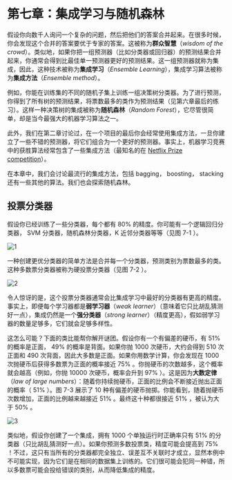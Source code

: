 # 第七章：集成学习与随机森林

假设你向数千人询问一个复杂的问题，然后把他们的答案合并起来。在很多时候，你会发现这个合并的答案要优于专家的答案。这被称为**群众智慧**（*wisdom of the crowd*）。类似地，如果你把一组预测器（比如分类器或回归器）的预测结果合并起来，你通常会得到比最佳单一预测器更好的预测结果。这一组预测器就称为集成，因此，这种技术被称为**集成学习**（*Ensemble Learning*），集成学习算法被称为**集成方法**（*Ensemble method*）。

例如，你能在训练集的不同的随机子集上训练一组决策树分类器。为了进行预测，你得到了所有树的预测结果，将票数最多的类作为预测结果（见第六章最后的练习）。这样一种决策树的集成被称为**随机森林**（*Random Forest*），它尽管很简单，却是当今最强大的机器学习算法之一。

此外，我们在第二章讨论过，在一个项目的最后你会经常使用集成方法，一旦你建立了一些不错的预测器，将它们组合为一个更好的预测器。事实上，机器学习竞赛中的获胜算法经常包含了一些集成方法（最知名的在 [Netflix Prize competition](http://netflixprize.com/)）。

在本章中，我们会讨论最流行的集成方法，包括 bagging， boosting， stacking 还有一些其他的算法。我们也会探索随机森林。

## 投票分类器

假设你已经训练了一些分类器，每个都有 80% 的精度。你可能有一个逻辑回归分类器， SVM 分类器，随机森林分类器，K 近邻分类器等等（见图 7-1 ）。

![1](./images/chap7/7-1.png)

一种创建更优分类器的简单方法是合并每一个分类器，预测类别为票数最多的类。这种多数票分类器被称为硬投票分类器（见图 7-2 ）。

![2](./images/chap7/7-2.png)

令人惊讶的是，这个投票分类器通常会比集成学习中最好的分类器有更高的精度。事实上，即便每个学习器都是**弱学习器**（*weak learner*）（意味着它只比胡乱猜测好一点），集成仍然是一个**强分类器**（*strong learner*）（精度更高），假如弱学习器的数量足够多，它们就会足够多样性。

这怎么可能？下面的类比能帮你解开谜团。假设你有一个有偏差的硬币，有 51% 的概率是正面， 49% 的概率是背面。如果你抛 1000 次硬币，大约会得到 510 次正面和 490 次背面，因此大多数是正面。如果你用数学计算，你会发现在 1000 次抛硬币后获得多数票为正面的概率接近 75% 。你抛硬币的次数越多，这个概率就会越高（例如，你抛 10000 次硬币，概率会升到 97% ）。这是因为**大数定律**（*law of large numbers*）：随着你持续抛硬币，正面的比例会不断接近抛出正面的概率（ 51% ）。图 7-3 展示了 10 种有偏差的硬币抛掷。你能看到，随着抛硬币次数增加，正面的比例越来越接近 51% 。最终这十种都很接近 51% ，被认为大于 50% 。

![3](./images/chap7/7-3.png)

类似地，假设你创建了一个集成，拥有 1000 个单独运行时正确率只有 51% 的分类器（只比胡乱猜测好一点）。如果你预测多数投票类，精度可能会提高到 75% ！不过，这只有当所有的分类器都完全独立、误差互不关联时才成立，显然本例中不可能实现，因为它们是在相同的数据集上训练的。它们很可能会犯同一种错，所以多数票可能会投给错误的类别，从而降低集成的精度。

